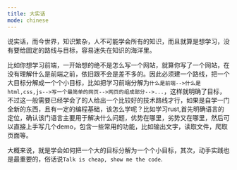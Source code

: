 ```yaml
---
title: 大实话
mode: chinese
---
```


说实话，而今世界，知识繁杂，人不可能学会所有的知识，而且就算是想学习，没有要给固定的路线与目标，容易迷失在知识的海洋里。

比如你想学习前端，一开始想的绝不是怎么写一个网站，就算你写了一个网站，在没有理解什么是前端之前，依旧跟不会是差不多的。因此必须建一个路线，把一个大目标分解成一个个小目标，比如把学习前端分解为`什么是前端-->什么是html,css,js-->写一个最简单的网页-->网页的组成部分-->...`，这样就明确了目标，不过这一般需要已经学会了的人给出一个比较好的技术路线才行，如果是自学一门全新的东西，且有一定的编程基础，该怎么学呢？比如学习rust,首先明确语言的定位，确认该门语言主要用于解决什么问题，优势在哪里，劣势又在哪里，然后可以直接上手写几个demo，包含一些常用的功能，比如输出文字，读取文件，爬取页面等。

大概来说，就是学会如何把一个大的目标分解为一个个小目标，其次，动手实践也是最重要的，俗话说`Talk is cheap, show me the code`.